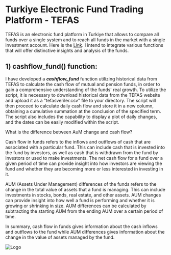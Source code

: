 # Turkiye Electronic Fund Trading Platform - TEFAS

TEFAS is an electronic fund platform in Turkiye that allows to compare all funds over a single system and to reach all funds in the market with a single investment account. Here is the [Link](https://www.tefas.gov.tr/). I intend to integrate various functions that will offer distinctive insights and analysis of the funds.

## 1) cashflow_fund() function:

I have developed a ***cashflow_fund*** function utilizing historical data from TEFAS to calculate the cash flow of mutual and pension funds, in order to gain a comprehensive understanding of the funds' real growth. To utilize the script, it is necessary to download historical data from the TEFAS website and upload it as a "tefasveriler.csv" file to your directory. The script will then proceed to calculate daily cash flow and store it in a new column, obtaining a cumulative summation at the conclusion of the specified term. The script also includes the capability to display a plot of daily changes, and the dates can be easily modified within the script.

What is the difference between AuM change and cash flow?

Cash flow in funds refers to the inflows and outflows of cash that are associated with a particular fund. This can include cash that is invested into the fund by investors, as well as cash that is withdrawn from the fund by investors or used to make investments. The net cash flow for a fund over a given period of time can provide insight into how investors are viewing the fund and whether they are becoming more or less interested in investing in it.

AUM (Assets Under Management) differences of the funds refers to the change in the total value of assets that a fund is managing. This can include investments in stocks, bonds, real estate, and other assets. AUM changes can provide insight into how well a fund is performing and whether it is growing or shrinking in size. AUM differences can be calculated by subtracting the starting AUM from the ending AUM over a certain period of time.

In summary, cash flow in funds gives information about the cash inflows and outflows to the fund while AUM differences gives information about the change in the value of assets managed by the fund.

![Logo](https://www.tefas.gov.tr/Images/tefas_web_site_logo_TR_Bilgilendirme.png)
